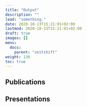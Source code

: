 ```yaml
---
title: "Output"
description: ""
lead: "something."
date: 2020-10-13T15:21:01+02:00
lastmod: 2020-10-13T15:21:01+02:00
draft: true
images: []
menu:
  docs:
    parent: "zeitshift"
weight: 130
toc: true
---
```


<!--{{< alert icon="💡" text="You can change the commands in the scripts section of `./package.json`." >}}-->


## Publications

## Presentations
